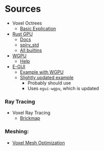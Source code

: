 # Sources
- Voxel Octrees
  - [Basic Explication](https://eisenwave.github.io/voxel-compression-docs/svo/svo.html)
- [Rust GPU](https://github.com/EmbarkStudios/rust-gpu)
  - [Docs](https://embarkstudios.github.io/rust-gpu/book/)
  - [spirv_std](https://docs.rs/spirv-std/latest/spirv_std/)
  - [All builtins](https://github.com/EmbarkStudios/rust-gpu/blob/main/tests/ui/spirv-attr/all-builtins.rs)
- [WGPU](https://github.com/gfx-rs/wgpu)
  - [Help](https://sotrh.github.io/learn-wgpu/)
- [E-GUI](https://github.com/emilk/egui#integrations)
  - [Example with WGPU](https://github.com/hasenbanck/egui_example/tree/master)
  - [Slightly updated example](https://github.com/LU15W1R7H/eww/blob/main/src/lib.rs)
    - Probably should use
    - Uses `egui-wgpu`, which is updated

### Ray Tracing
- Voxel Ray Tracing
  - [Brickmap](https://github.com/stijnherfst/BrickMap)

### Meshing:
- [Voxel Mesh Optimization](https://docs.rs/block-mesh/latest/block_mesh/)
